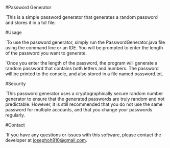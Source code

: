 #Password Generator

`This is a simple password generator that generates a random password and stores it in a txt file.

#Usage

`To use the password generator, simply run the PasswordGenerator.java file using the command line or an IDE. You will be prompted to enter the length of the password you want to generate.

`Once you enter the length of the password, the program will generate a random password that contains both letters and numbers. The password will be printed to the console, and also stored in a file named password.txt.

#Security

`This password generator uses a cryptographically secure random number generator to ensure that the generated passwords are truly random and not predictable. However, it is still recommended that you do not use the same password for multiple accounts, and that you change your passwords regularly.

#Contact

`If you have any questions or issues with this software, please contact the developer at josephoh810@gmail.com.  